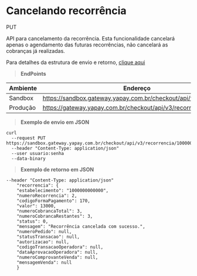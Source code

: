# Cancelando recorrência

<span class="put">PUT</span>

API para cancelamento da recorrência.
Esta funcionalidade cancelará apenas o agendamento das futuras recorrências, não cancelará as cobranças já realizadas.

Para detalhes da estrutura de envio e retorno, [clique aqui](tabela-recorrencia.md?id=cancelar-recorrencia)

> **EndPoints**

Ambiente | Endereço
-------- | ---------
Sandbox  |https://sandbox.gateway.yapay.com.br/checkout/api/v3/recorrencia
Produção |https://gateway.yapay.com.br/checkout/api/v3/recorrencia


> **Exemplo de envio em JSON**

```curl
curl
  --request PUT https://sandbox.gateway.yapay.com.br/checkout/api/v3/recorrencia/10000000000000/2/cancelar
  --header "Content-Type: application/json"
  --user usuario:senha
  --data-binary
```

> **Exemplo de retorno em JSON**

```curl
--header "Content-Type: application/json"
    "recorrencia": {
    "estabelecimento": "1000000000000",
    "numeroRecorrencia": 2,
    "codigoFormaPagamento": 170,
    "valor": 13000,
    "numeroCobrancaTotal": 3,
    "numeroCobrancaRestantes": 3,
    "status": 0,
    "mensagem": "Recorrência cancelada com sucesso.",
    "numeroPedido": null,
    "statusTransacao": null,
    "autorizacao": null,
    "codigoTransacaoOperadora": null,
    "dataAprovacaoOperadora": null,
    "numeroComprovanteVenda": null,
    "mensagemVenda": null
    }
```
